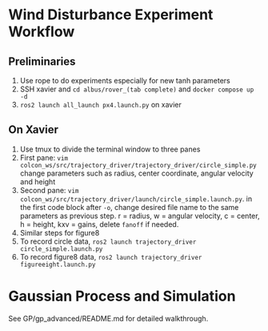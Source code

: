 # Wind Disturbance Experiment Workflow
## Preliminaries
1. Use rope to do experiments especially for new tanh parameters
2. SSH xavier and `cd albus/rover_(tab complete)` and `docker compose up -d`
3. `ros2 launch all_launch px4.launch.py` on xavier
## On Xavier
1. Use tmux to divide the terminal window to three panes
2. First pane: `vim colcon_ws/src/trajectory_driver/trajectory_driver/circle_simple.py` change parameters such as radius, center coordinate, angular velocity and height
3. Second pane: `vim colcon_ws/src/trajectory_driver/launch/circle_simple.launch.py`. in the first code block after `-o`, change desired file name to the same parameters as previous step. r = radius, w = angular velocity, c = center, h = height, kxv = gains, delete `fanoff` if needed.
4. Similar steps for figure8
4. To record circle data, `ros2 launch trajectory_driver circle_simple.launch.py`
5. To record figure8 data, `ros2 launch trajectory_driver figureeight.launch.py` 

# Gaussian Process and Simulation
See GP/gp_advanced/README.md for detailed walkthrough.
